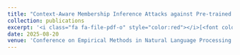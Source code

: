 ```yaml
---
title: "Context-Aware Membership Inference Attacks against Pre-trained Large Language Models"
collection: publications
excerpt: '<i class="fa fa-file-pdf-o" style="color:red"></i>[<font color="red">Paper</font>](https://arxiv.org/abs/2409.13745)'
date: 2025-08-20
venue: 'Conference on Empirical Methods in Natural Language Processing  <b> (EMNLP)</b>'
---
```


